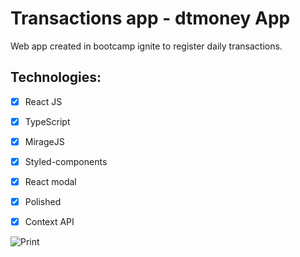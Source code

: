 # Transactions app - dtmoney App

Web app created in bootcamp ignite to register daily transactions.

## Technologies:

- [x] React JS
- [x] TypeScript
- [x] MirageJS
- [x] Styled-components
- [x] React modal
- [x] Polished
- [x] Context API


![Print](https://github.com/LeonardoPizzoquero/dtmoney-ignite-bootcamp/tree/main/src/assets/screenshot.png)